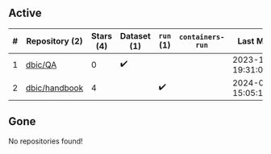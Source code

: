 ## Active
| # | Repository (2) | Stars (4) | Dataset (1) | `run` (1) | `containers-run` | Last Modified |
| --- | --- | --- | --- | --- | --- | --- |
| 1 | [dbic/QA](https://github.com/dbic/QA) | 0 | :heavy_check_mark: |  |  | 2023-10-28 19:31:00+00:00 |
| 2 | [dbic/handbook](https://github.com/dbic/handbook) | 4 |  | :heavy_check_mark: |  | 2024-04-23 15:05:15+00:00 |

## Gone
No repositories found!
